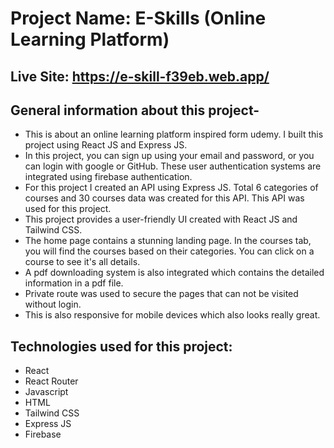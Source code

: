 # Project Name: E-Skills (Online Learning Platform)

## Live Site: https://e-skill-f39eb.web.app/

## General information about this project-

-   This is about an online learning platform inspired form udemy. I built this project using React JS and Express JS.
-   In this project, you can sign up using your email and password, or you can login with google or GitHub. These user authentication systems are integrated using firebase authentication.
-   For this project I created an API using Express JS. Total 6 categories of courses and 30 courses data was created for this API. This API was used for this project.
-   This project provides a user-friendly UI created with React JS and Tailwind CSS.
-   The home page contains a stunning landing page. In the courses tab, you will find the courses based on their categories. You can click on a course to see it's all details.
-   A pdf downloading system is also integrated which contains the detailed information in a pdf file.
-   Private route was used to secure the pages that can not be visited without login.
-   This is also responsive for mobile devices which also looks really great.

## Technologies used for this project:

-   React
-   React Router
-   Javascript
-   HTML
-   Tailwind CSS
-   Express JS
-   Firebase

